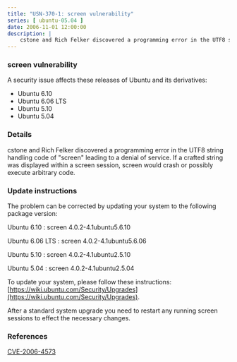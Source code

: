 ```yaml
---
title: "USN-370-1: screen vulnerability"
series: [ ubuntu-05.04 ]
date: 2006-11-01 12:00:00
description: |
    cstone and Rich Felker discovered a programming error in the UTF8 string  handling code of &quot;screen&quot; leading to a denial of service.  If a crafted  string was displayed within a screen session, screen would crash or  possibly execute arbitrary code.
--- 
```

 
### screen vulnerability

A security issue affects these releases of Ubuntu and its derivatives:

* Ubuntu 6.10
* Ubuntu 6.06 LTS
* Ubuntu 5.10
* Ubuntu 5.04

### Details

cstone and Rich Felker discovered a programming error in the UTF8 string handling code of &quot;screen&quot; leading to a denial of service. If a crafted string was displayed within a screen session, screen would crash or possibly execute arbitrary code.

### Update instructions

The problem can be corrected by updating your system to the following package version:

Ubuntu 6.10
 : screen <span>4.0.2-4.1ubuntu5.6.10</span>

Ubuntu 6.06 LTS
 : screen <span>4.0.2-4.1ubuntu5.6.06</span>

Ubuntu 5.10
 : screen <span>4.0.2-4.1ubuntu2.5.10</span>

Ubuntu 5.04
 : screen <span>4.0.2-4.1ubuntu2.5.04</span>

To update your system, please follow these instructions: [https://wiki.ubuntu.com/Security/Upgrades](https://wiki.ubuntu.com/Security/Upgrades).

After a standard system upgrade you need to restart any running screen sessions to effect the necessary changes.

### References

 [CVE-2006-4573](http://people.ubuntu.com/~ubuntu-security/cve/CVE-2006-4573)
 
